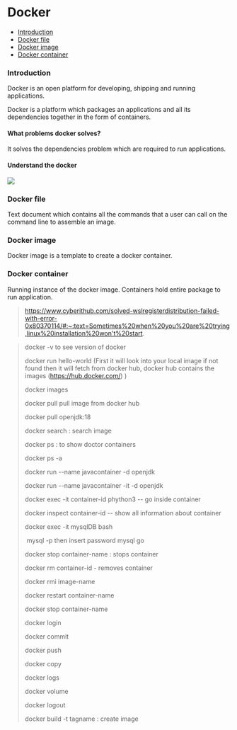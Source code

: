 # Docker

- [Introduction](#introduction)
- [Docker file](#docker-file)
- [Docker image](#docker-image)
- [Docker container](#docker-container)



### Introduction

Docker is an open platform for developing, shipping and running applications.

Docker is a platform which packages an applications and all its dependencies together in the form of containers.

#### What problems docker solves?

It solves the dependencies problem which are required to run applications.

#### Understand the docker

![](D:\MohdFurkan\knowledge\content\images\docker_understand.png)



### Docker file

Text document which contains all the commands that a user can call on the command line to assemble an image.



### Docker image

Docker image is a template to create a docker container.



### Docker container

Running instance of the docker image. Containers hold entire package to run application.

> https://www.cyberithub.com/solved-wslregisterdistribution-failed-with-error-0x80370114/#:~:text=Sometimes%20when%20you%20are%20trying,linux%20installation%20won't%20start.







> docker -v to see version of docker
>
> docker run hello-world (First it will look into your local image if not found then it will fetch from docker hub, docker hub contains the images (https://hub.docker.com/) )
>
> docker images
>
> docker pull <image-name> pull image from docker hub
>
> docker pull openjdk:18
>
> docker search <mysql>:  search image
>
> docker ps : to show doctor containers
>
> docker ps -a
>
> docker run --name javacontainer -d openjdk
>
> docker run --name javacontainer -it -d openjdk
>
> docker exec -it container-id phython3  -- go inside container
>
> docker inspect container-id -- show all information about container
>
> docker exec -it mysqlDB bash
>
> ​	mysql -p  then insert password mysql go
>
> docker stop container-name : stops container
>
> docker rm container-id - removes container
>
> docker rmi image-name
>
> docker restart container-name
>
> docker stop container-name
>
> docker login
>
> docker commit
>
> docker push
>
> docker copy
>
> docker logs
>
> docker volume
>
> docker logout
>
> docker build -t tagname   : create image

